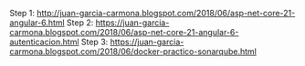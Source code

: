 Step 1: http://juan-garcia-carmona.blogspot.com/2018/06/asp-net-core-21-angular-6.html
Step 2: https://juan-garcia-carmona.blogspot.com/2018/06/asp-net-core-21-angular-6-autenticacion.html
Step 3: https://juan-garcia-carmona.blogspot.com/2018/06/docker-practico-sonarqube.html
